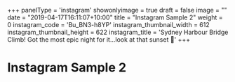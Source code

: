+++
panelType                   = 'instagram'
showonlyimage = true
draft = false
image = ""
date = "2019-04-17T16:11:07+10:00"
title = "Instagram Sample 2"
weight = 0
instagram_code              = 'Bu_BN3-h8YP'
instagram_thumbnail_width   = 612
instagram_thumbnail_height  = 622
instagram_title             = 'Sydney Harbour Bridge Climb! Got the most epic night for it...look at that sunset 🌅'
+++

# Instagram Sample 2

